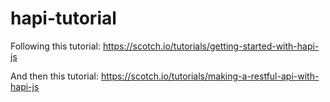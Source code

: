 # hapi-tutorial

Following this tutorial: https://scotch.io/tutorials/getting-started-with-hapi-js

And then this tutorial: https://scotch.io/tutorials/making-a-restful-api-with-hapi-js
